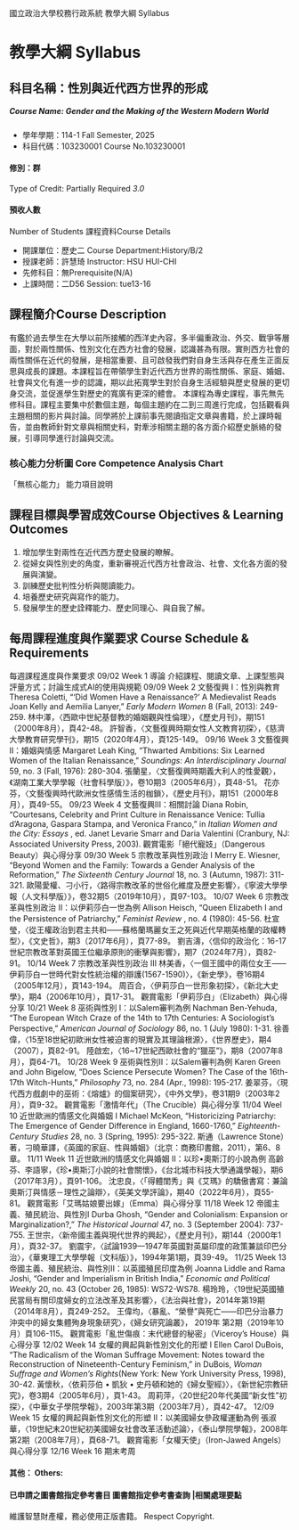國立政治大學校務行政系統 教學大綱 Syllabus
# 教學大綱 Syllabus
##  科目名稱：性別與近代西方世界的形成
#####  Course Name: Gender and the Making of the Western Modern World
  * 學年學期：114-1 Fall Semester, 2025 
  * 科目代碼：103230001 Course No.103230001
#### 修別：群
Type of Credit: Partially Required 
_3.0_
#### 預收人數
Number of Students
課程資料Course Details
  * 開課單位：歷史二 Course Department:History/B/2 
  * 授課老師：許慧琦 Instructor: HSU HUI-CHI 
  * 先修科目：無Prerequisite(N/A)
  * 上課時間：二D56 Session: tue13-16
##  課程簡介Course Description
有鑑於過去學生在大學以前所接觸的西洋史內容，多半偏重政治、外交、戰爭等層面，對於兩性關係、性別文化在西方社會的發展，認識甚為有限。實則西方社會的兩性關係在近代的發展，是相當重要、且可啟發我們對自身生活與存在產生正面反思與成長的課題。本課程旨在帶領學生對近代西方世界的兩性關係、家庭、婚姻、社會與文化有進一步的認識，期以此拓寬學生對於自身生活經驗與歷史發展的更切身交流，並促進學生對歷史的寬廣有更深的體會。
本課程為專史課程，事先無先修科目。課程主要集中於數個主題，每個主題約在二到三周進行完成，包括觀看與主題相關的影片與討論。同學將於上課前事先閱讀指定文章與書籍，於上課時報告，並由教師針對文章與相關史料，對牽涉相關主題的各方面介紹歷史脈絡的發展，引導同學進行討論與交流。
###  核心能力分析圖 Core Competence Analysis Chart
「無核心能力」 
能力項目說明
##  課程目標與學習成效Course Objectives & Learning Outcomes 
  1. 增加學生對兩性在近代西方歷史發展的瞭解。
  2. 從婦女與性別史的角度，重新審視近代西方社會政治、社會、文化各方面的發展與演變。
  3. 訓練歷史批判性分析與閱讀能力。
  4. 培養歷史研究與寫作的能力。
  5. 發展學生的歷史詮釋能力、歷史同理心、與自我了解。
##  每周課程進度與作業要求 Course Schedule & Requirements
每週課程進度與作業要求
09/02 Week 1 導論
介紹課程、閱讀文章、上課型態與評量方式；討論生成式AI的使用與規範
09/09 Week 2 文藝復興 I：性別與教育
Theresa Coletti, “‘Did Women Have a Renaissance?’ A Medievalist Reads Joan Kelly and Aemilia Lanyer,” _Early Modern Women_ 8 (Fall, 2013): 249-259.
林中澤，〈西歐中世紀基督教的婚姻觀與性倫理〉，《歷史月刊》，期151（2000年8月），頁42-48。
許智香，〈文藝復興時期女性人文教育初探〉，《慈濟大學教育研究學刊》，期15（2020年4月），頁125-149。
09/16 Week 3 文藝復興 II：婚姻與情感
Margaret Leah King, “Thwarted Ambitions: Six Learned Women of the Italian Renaissance,” _Soundings: An Interdisciplinary Journal_ 59, no. 3 (Fall, 1976): 280-304.
張蘭星，〈文藝復興時期義大利人的性愛觀〉，《湖南工業大學學報（社會科學版）》，卷10期3（2005年6月），頁48-51。
花亦芬，〈文藝復興時代歐洲女性感情生活的枷鎖〉，《歷史月刊》，期151（2000年8月），頁49-55。
09/23 Week 4 文藝復興III：相關討論
Diana Robin, “Courtesans, Celebrity and Print Culture in Renaissance Venice: Tullia d’Aragona, Gaspara Stampa, and Veronica Franco,” in _Italian Women and the City: Essays_ , ed. Janet Levarie Smarr and Daria Valentini (Cranbury, NJ: Associated University Press, 2003).
觀賞電影「絕代寵妓」（Dangerous Beauty）與心得分享
09/30 Week 5 宗教改革與性別政治 I
Merry E. Wiesner, “Beyond Women and the Family: Towards a Gender Analysis of the Reformation,” _The Sixteenth Century Journal_ 18, no. 3 (Autumn, 1987): 311-321.
歐陽愛權、刁小行，〈路得宗教改革的世俗化維度及歷史影響〉，《寧波大學學報（人文科學版）》，卷32期5（2019年10月），頁97-103。
10/07 Week 6 宗教改革與性別政治 II：以伊莉莎白一世為例
Allison Heisch, “Queen Elizabeth I and the Persistence of Patriarchy,” _Feminist Review_ , no. 4 (1980): 45-56.
杜宣瑩，〈從王權政治到君主共和――蘇格蘭瑪麗女王之死與近代早期英格蘭的政權轉型〉，《文史哲》，期3（2017年6月），頁77-89。
劉吉濤，〈信仰的政治化：16-17世紀宗教改革對英國王位繼承原則的衝擊與影響》，期7（2024年7月），頁82-91。
10/14 Week 7 宗教改革與性別政治 III
林美香，〈一個王國中的兩位女王⸺伊莉莎白一世時代對女性統治權的辯護(1567-1590)〉，《新史學》，卷16期4（2005年12月），頁143-194。
周百合，〈伊莉莎白一世形象初探〉，《新北大史學》，期4（2006年10月），頁17-31。
觀賞電影「伊莉莎白」（Elizabeth）與心得分享
10/21 Week 8 巫術與性別 I：以Salem審判為例 
Nachman Ben-Yehuda, “The European Witch Craze of the 14th to 17th Centuries: A Sociologist’s Perspective,” _American Journal of Sociology_ 86, no. 1 (July 1980): 1-31.
徐善偉，〈15至18世紀初歐洲女性被迫害的現實及其理論根源〉，《世界歷史》，期4（2007），頁82-91。
陸啟宏，〈16~17世紀西歐社會的“獵巫”》，期8（2007年8月），頁64-71。
10/28 Week 9 巫術與性別II：以Salem審判為例
Karen Green and John Bigelow, “Does Science Persecute Women? The Case of the 16th-17th Witch-Hunts,” _Philosophy_ 73, no. 284 (Apr., 1998): 195-217.
姜翠芬，〈現代西方戲劇中的巫術：《熔爐》的個案研究〉，《中外文學》，卷31期9（2003年2月），頁9-32。
觀賞電影「激情年代」（The Crucible）與心得分享
11/04 Weel 10 近世歐洲的情感文化與婚姻 I
Michael McKeon, “Historicizing Patriarchy: The Emergence of Gender Difference in England, 1660-1760,” _Eighteenth-Century Studies_ 28, no. 3 (Spring, 1995): 295-322.
斯通（Lawrence Stone）著，刁曉華譯，《英國的家庭、性與婚姻》（北京：商務印書館，2011），第6、8章。
11/11 Week 11 近世歐洲的情感文化與婚姻 II：以珍•奧斯汀的小說為例
高齡芬、李語寧，《珍•奧斯汀小說的社會關懷》，《台北城市科技大學通識學報》，期6（2017年3月），頁91-106。
沈忠良，〈「得體閨秀」與《艾瑪》的驕傲書寫：兼論奧斯汀與情感－理性之論辯〉，《英美文學評論》，期40（2022年6月），頁55-81。
觀賞電影「艾瑪姑娘要出嫁」（Emma）與心得分享
11/18 Week 12 帝國主義、殖民統治、與性別I
Durba Ghosh, “Gender and Colonialism: Expansion or Marginalization?,” _The Historical Journal_ 47, no. 3 (September 2004): 737-755.
王世宗，〈新帝國主義與現代世界的興起〉，《歷史月刊》，期144（2000年1月），頁32-37。
劉震宇，〈試論1939—1947年英國對英屬印度的政策兼談印巴分治〉，《華東理工大學學報（文科版）》，1994年第1期，頁39-49。
11/25 Week 13 帝國主義、殖民統治、與性別II：以英國殖民印度為例
Joanna Liddle and Rama Joshi, “Gender and Imperialism in British India,” _Economic and Political Weekly_ 20, no. 43 (October 26, 1985): WS72-WS78.
楊玲玲，〈19世紀英國殖民當局有關印度婦女的立法改革及其影響〉，《法治與社會》，2014年第19期（2014年8月），頁249-252。
王偉均，〈暴亂、“榮譽”與死亡——印巴分治暴力沖突中的婦女集體殉身現象研究〉，《婦女研究論叢》， 2019年 第2期（2019年10月）頁106-115。
觀賞電影「亂世傷痕：末代總督的秘密」（Viceroy’s House）與心得分享
12/02 Week 14 女權的興起與新性別文化的形塑 I
Ellen Carol DuBois, “The Radicalism of the Woman Suffrage Movement: Notes toward the Reconstruction of Nineteenth-Century Feminism,” in DuBois, _Woman Suffrage and Women’s Rights_(New York: New York University Press, 1998), 30-42.
黃懷秋，〈依莉莎伯 • 凱狄 • 史丹頓和她的《婦女聖經》〉，《新世紀宗教研究》，卷3期4（2005年6月），頁1-43。
周莉萍，〈20世纪20年代美國“新女性”初探〉，《中華女子學院學報》，2003年第3期（2003年7月），頁42-47。
12/09 Week 15 女權的興起與新性別文化的形塑 II：以美國婦女參政權運動為例
張淑華，〈19世紀末20世紀初美國婦女社會改革活動述論〉，《泰山學院學報》，2008年第2期（2008年7月），頁68-71。
觀賞電影「女權天使」（Iron-Jawed Angels）與心得分享
12/16 Week 16 期末考周
####  其他： Others:
####  已申請之圖書館指定參考書目  圖書館指定參考書查詢 |相關處理要點
維護智慧財產權，務必使用正版書籍。 Respect Copyright.